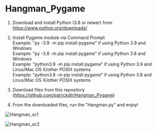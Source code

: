 # Hangman_Pygame

1. Download and install Python (3.8 or newer) from https://www.python.org/downloads/

2. Install Pygame module via Command Prompt <br />
Example: "py -3.9 -m pip install pygame" if using Python 3.9 and Windows <br />
Example: "py -3.8 -m pip install pygame" if using Python 3.8 and Windows <br />
Example: "python3.9 -m pip install pygame" if using Python 3.9 and Linux/Mac OS X/other POSIX systems <br />
Example: "python3.8 -m pip install pygame" if using Python 3.8 and Linux/Mac OS X/other POSIX systems <br />

3. Download files from this repository (https://github.com/patrickdlr/Hangman_Pygame)

4. From the downloaded files, run the "Hangman.py" and enjoy!

![Hangman_sc1](https://user-images.githubusercontent.com/59127562/114470801-5a7cc400-9ba4-11eb-8f33-500b5568c230.PNG)

![Hangman_sc2](https://user-images.githubusercontent.com/59127562/114470809-5cdf1e00-9ba4-11eb-8042-bfc9698cd4b9.PNG)




